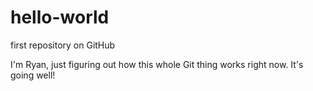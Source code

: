 # hello-world
first repository on GitHub

I'm Ryan, just figuring out how this whole Git thing works right now. It's going well!

